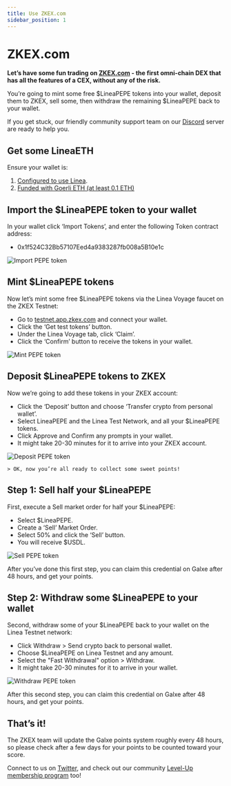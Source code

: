 ```yaml
---
title: Use ZKEX.com
sidebar_position: 1
---
```


# ZKEX.com

**Let’s have some fun trading on [ZKEX.com](https://zkex.com/) - the first omni-chain DEX that has all the features of a CEX, without any of the risk.**

You’re going to mint some free $LineaPEPE tokens into your wallet, deposit them to ZKEX, sell some, then withdraw the remaining $LineaPEPE back to your wallet.

If you get stuck, our friendly community support team on our [Discord](https://discord.gg/zkex) server are ready to help you.

## Get some LineaETH

Ensure your wallet is:

1. [Configured to use Linea](/use-mainnet/set-up-your-wallet.mdx).
2. [Funded with Goerli ETH (at least 0.1 ETH)](/use-linea-testnet/fund.md#get-test-eth-on-goerli)

## Import the $LineaPEPE token to your wallet

In your wallet click ‘Import Tokens’, and enter the following Token contract address:

- 0x1f524C32Bb57107Eed4a9383287fb008a5B10e1c

![Import PEPE token](/img/quests/zkex/import-pepe-token.png)

## Mint $LineaPEPE tokens

Now let’s mint some free $LineaPEPE tokens via the Linea Voyage faucet on the ZKEX Testnet:

- Go to [testnet.app.zkex.com](https://testnet.app.zkex.com/) and connect your wallet.
- Click the ‘Get test tokens’ button.
- Under the Linea Voyage tab, click ‘Claim’.
- Click the ‘Confirm’ button to receive the tokens in your wallet.

![Mint PEPE token](/img/quests/zkex/mint-pepe-token.png)

## Deposit $LineaPEPE tokens to ZKEX

Now we’re going to add these tokens in your ZKEX account:

- Click the ‘Deposit’ button and choose ‘Transfer crypto from personal wallet’.
- Select LineaPEPE and the Linea Test Network, and all your $LineaPEPE tokens.
- Click Approve and Confirm any prompts in your wallet.
- It might take 20-30 minutes for it to arrive into your ZKEX account.

![Deposit PEPE token](/img/quests/zkex/deposit-pepe-token.png)

    > OK, now you’re all ready to collect some sweet points!

## Step 1: Sell half your $LineaPEPE

First, execute a Sell market order for half your $LineaPEPE:

- Select $LineaPEPE.
- Create a ‘Sell’ Market Order.
- Select 50% and click the ‘Sell’ button.
- You will receive $USDL.

![Sell PEPE token](/img/quests/zkex/sell-pepe-token.png)

After you’ve done this first step, you can claim this credential on Galxe after 48 hours, and get your points.

## Step 2: Withdraw some $LineaPEPE to your wallet

Second, withdraw some of your $LineaPEPE back to your wallet on the Linea Testnet network:

- Click Withdraw > Send crypto back to personal wallet.
- Choose $LineaPEPE on Linea Testnet and any amount.
- Select the "Fast Withdrawal" option > Withdraw.
- It might take 20-30 minutes for it to arrive in your wallet.

![Withdraw PEPE token](/img/quests/zkex/withdraw-pepe-token.png)

After this second step, you can claim this credential on Galxe after 48 hours, and get your points.

## That’s it!

The ZKEX team will update the Galxe points system roughly every 48 hours, so please check after a few days for your points to be counted toward your score.

Connect to us on [Twitter](https://twitter.com/ZKEX_Official), and check out our community [Level-Up membership program](https://zkex.zealy.io/) too!

